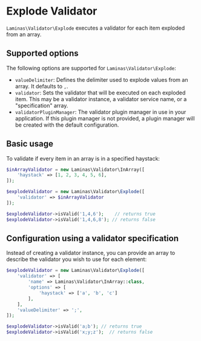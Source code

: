 # Explode Validator

`Laminas\Validator\Explode` executes a validator for each item exploded from an
array.

## Supported options

The following options are supported for `Laminas\Validator\Explode`:

- `valueDelimiter`: Defines the delimiter used to explode values from an array.
  It defaults to `,`.
- `validator`: Sets the validator that will be executed on each exploded item.
  This may be a validator instance, a validator service name, or a "specification" array.
- `validatorPluginManager`: The validator plugin manager in use in your application. If this plugin manager is not provided, a plugin manager will be created with the default configuration.

## Basic usage

To validate if every item in an array is in a specified haystack:

```php
$inArrayValidator = new Laminas\Validator\InArray([
    'haystack' => [1, 2, 3, 4, 5, 6],
]);

$explodeValidator = new Laminas\Validator\Explode([
    'validator' => $inArrayValidator
]);

$explodeValidator->isValid('1,4,6');    // returns true
$explodeValidator->isValid('1,4,6,8'); // returns false
```

## Configuration using a validator specification

Instead of creating a validator instance, you can provide an array to describe the validator you wish to use for each element:

```php
$explodeValidator = new Laminas\Validator\Explode([
    'validator' => [
        'name' => Laminas\Validator\InArray::class,
        'options' => [
            'haystack' => ['a', 'b', 'c']
        ],
    ],
    'valueDelimiter' => ';',
]);

$explodeValidator->isValid('a;b'); // returns true
$explodeValidator->isValid('x;y;z');  // returns false
```
